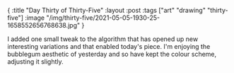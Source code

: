 {
:title "Day Thirty of Thirty-Five"
:layout :post
:tags ["art" "drawing" "thirty-five"]
:image "/img/thirty-five/2021-05-05-1930-25-1658552656768638.jpg"
}

I added one small tweak to the algorithm that has opened up new interesting variations and that enabled today's piece. I'm enjoying the bubblegum aesthetic of yesterday and so have kept the colour scheme, adjusting it slightly.


